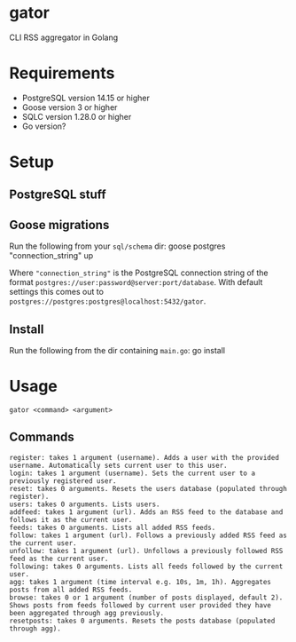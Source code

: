 # gator
CLI RSS aggregator in Golang

# Requirements
- PostgreSQL version 14.15 or higher
- Goose version 3 or higher
- SQLC version 1.28.0 or higher
- Go version?

# Setup
## PostgreSQL stuff
## Goose migrations
Run the following from your `sql/schema` dir:
    goose postgres "connection_string" up

Where `"connection_string"` is the PostgreSQL connection string of the format `postgres://user:password@server:port/database`. With default settings this comes out to `postgres://postgres:postgres@localhost:5432/gator`.

## Install
Run the following from the dir containing `main.go`:
    go install

# Usage
    gator <command> <argument>

## Commands
    register: takes 1 argument (username). Adds a user with the provided username. Automatically sets current user to this user.
    login: takes 1 argument (username). Sets the current user to a previously registered user.
    reset: takes 0 arguments. Resets the users database (populated through register).
    users: takes 0 arguments. Lists users.
    addfeed: takes 1 argument (url). Adds an RSS feed to the database and follows it as the current user.
    feeds: takes 0 arguments. Lists all added RSS feeds.
    follow: takes 1 argument (url). Follows a previously added RSS feed as the current user.
    unfollow: takes 1 argument (url). Unfollows a previously followed RSS feed as the current user.
    following: takes 0 arguments. Lists all feeds followed by the current user.
    agg: takes 1 argument (time interval e.g. 10s, 1m, 1h). Aggregates posts from all added RSS feeds.
    browse: takes 0 or 1 argument (number of posts displayed, default 2). Shows posts from feeds followed by current user provided they have been aggregated through agg previously.
    resetposts: takes 0 arguments. Resets the posts database (populated through agg).